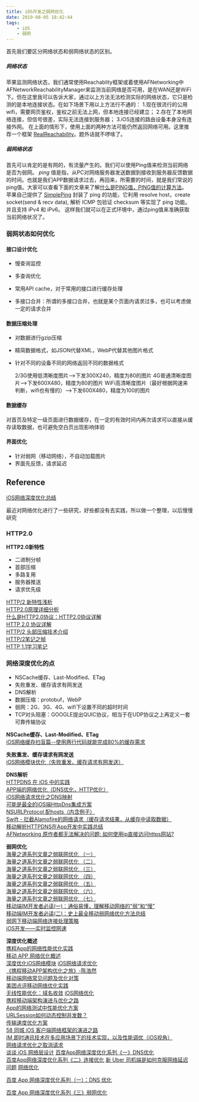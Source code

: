 ```yaml
---
title: iOS开发之弱网优化
date: 2019-08-05 18:42:44
tags:
	- iOS 
	- 弱网
---
```


首先我们要区分网络状态和弱网络状态的区别。

##### 网络状态

苹果监测网络状态，我们通常使用Reachablity框架或着使用AFNetworking中AFNetworkReachabilityManager来监测当前网络是否可用，是在WAN还是WiFi下。但在这里我可以告诉大家，通过以上方法无法检测实际的网络状态，它只是检测的是本地连接状态。在如下场景下用以上方法行不通的：
 1.现在很流行的公用wifi，需要网页鉴权，鉴权之前无法上网，但本地连接已经建立；
 2.存在了本地网络连接，但信号很差，实际无法连接到服务器；
 3.iOS连接的路由设备本身没有连接外网。
 在上面的情形下，使用上面的两种方法可能仍然返回网络可用。这里推荐一个框架 [RealReachability](https://github.com/dustturtle/RealReachability)。题外话就不啰嗦了。

##### 弱网络状态

首先可以肯定的是有网的，有流量产生的。我们可以使用Ping值来检测当前网络是否为弱网。
 *ping* 值是指，从PC对网络服务器发送数据到接收到服务器反馈数据的时间。也就是我们APP数据请求过去，再回来，所需要的时间，就是我们常说的ping值。大家可以查看下面的文章来了解[什么是PING值，PING值的计算方法](https://blog.csdn.net/wawa1203/article/details/53186365
)。
 苹果自己提供了 [SimplePing](https://developer.apple.com/library/archive/samplecode/SimplePing/Introduction/Intro.html#//apple_ref/doc/uid/DTS10000716) 封装了 ping 的功能，它利用 resolve host，create socket(send & recv data), 解析 ICMP 包验证 checksum 等实现了 ping 功能。并且支持 iPv4 和 iPv6。
 这样我们就可以在正式环境中，通过ping值来准确获取当前网络状况了。



###  弱网状态如何优化

#### 接口设计优化

* 慢查询监控

* 多查询优化

* 常用API cache，对于常用的接口进行缓存处理

* 多接口合并：所谓的多接口合并，也就是某个页面内请求过多，也可以考虑做一定的请求合并

#### 数据压缩处理

* 对数据进行gzip压缩

* 精简数据格式，如JSON代替XML，WebP代替其他图片格式

* 针对不同的设备不同的网络返回不同的数据格式

  2/3G使用低清晰度图片——>下发300X240，精度为80的图片
  4G普通清晰度图片——>下发600X480，精度为80的图片
  WiFi高清晰度图片（最好根据网速来判断，wifi也有慢的）——>下发600X480，精度为100的图片

#### 数据缓存

对首页及特定一级页面进行数据缓存，在一定的有效时间内再次请求可以直接从缓存读取数据，也可避免空白页出现影响体验

#### 界面优化

* 针对弱网（移动网络），不自动加载图片
* 界面先反馈，请求延迟





## Reference

[iOS网络深度优化总结](https://www.jianshu.com/p/a470ab485e39)



最近对网络优化进行了一些研究，好些都没有去实践，所以做一个整理，以后慢慢研究

### HTTP2.0

**HTTP2.0新特性**

- 二进制分帧
- 首部压缩
- 多路复用
- 服务器推送
- 请求优先级

[HTTP/2 新特性浅析](https://links.jianshu.com/go?to=http%3A%2F%2Fio.upyun.com%2F2015%2F05%2F13%2Fhttp2%2F)     
 [HTTP2.0原理详细分析](https://links.jianshu.com/go?to=http%3A%2F%2Fblog.csdn.net%2Fzhuyiquan%2Farticle%2Fdetails%2F69257126)    
 [什么是HTTP2.0协议：HTTP2.0协议详解](https://links.jianshu.com/go?to=http%3A%2F%2Fwww.evssl.cn%2Fev-ssl-news2%2Fhttp2-0.html)   
 [HTTP 2.0 协议详解](https://links.jianshu.com/go?to=http%3A%2F%2Fblog.csdn.net%2Fzqjflash%2Farticle%2Fdetails%2F50179235)   
 [HTTP/2 头部压缩技术介绍](https://links.jianshu.com/go?to=https%3A%2F%2Fimququ.com%2Fpost%2Fheader-compression-in-http2.html)   
 [HTTP/2笔记之帧](https://links.jianshu.com/go?to=http%3A%2F%2Fwww.blogjava.net%2Fyongboy%2Farchive%2F2015%2F03%2F20%2F423655.html)   
 [HTTP 1.1学习笔记](https://links.jianshu.com/go?to=https%3A%2F%2Fwww.cnblogs.com%2Fsyfwhu%2Fp%2F6116277.html)

### 网络深度优化的点

- NSCache缓存、Last-Modified、ETag
- 失败重发、缓存请求有网发送
- DNS解析
- 数据压缩：protobuf，WebP
- 弱网：2G、3G、4G、wifi下设置不同的超时时间
- TCP对头阻塞：GOOGLE提出QUIC协议，相当于在UDP协议之上再定义一套可靠传输协议

**NSCache缓存、Last-Modified、ETag**     
 [iOS网络缓存扫盲篇--使用两行代码就能完成80%的缓存需求](https://www.jianshu.com/p/fb5aaeac06ef)

**失败重发、缓存请求有网发送**    
 [iOS网络模块优化（失败重发、缓存请求有网发送）](https://links.jianshu.com/go?to=http%3A%2F%2Fwww.cnblogs.com%2Fziyi--caolu%2Fp%2F8176331.html)

**DNS解析**    
 [HTTPDNS 在 iOS 中的实践](https://links.jianshu.com/go?to=http%3A%2F%2Fnathanli.cn%2F2016%2F12%2F20%2Fhttpdns-%E5%9C%A8-ios-%E4%B8%AD%E7%9A%84%E5%AE%9E%E8%B7%B5%2F)   
 [APP端的网络优化（DNS优化，HTTP优化）](https://links.jianshu.com/go?to=http%3A%2F%2Fwww.cnblogs.com%2Fziyi--caolu%2Fp%2F8058577.html)    
 [iOS网络请求优化之DNS映射](https://links.jianshu.com/go?to=http%3A%2F%2Fmrpeak.cn%2Fios%2F2016%2F01%2F22%2Fdnsmapping)    
 [可能是最全的iOS端HttpDns集成方案](https://www.jianshu.com/p/cd4c1bf1fd5f)     
 [NSURLProtocol 配hosts（内含例子）](https://links.jianshu.com/go?to=https%3A%2F%2F09jianfeng.github.io%2F2016%2F05%2F05%2FNSURLProtocol%E7%BB%99%E8%AF%B7%E6%B1%82%E5%8A%A0host%2F)     
 [Swift - 拦截Alamofire的网络请求（缓存请求结果，从缓存中读取数据）](https://links.jianshu.com/go?to=http%3A%2F%2Fwww.hangge.com%2Fblog%2Fcache%2Fdetail_1171.html)      
 [移动解析HTTPDNS在App开发中实践总结](https://links.jianshu.com/go?to=http%3A%2F%2Fwww.iosfly.com%2F2016%2F12%2F03%2FHTTPDNS%2F)     
 [AFNetworking 原作者都无法解决的问题: 如何使用ip直接访问https网站?](https://links.jianshu.com/go?to=https%3A%2F%2Fsegmentfault.com%2Fa%2F1190000004359232%3Fspm%3Da2c4g.11186623.2.4.qAGHxt)

**弱网优化**  
 [海量之道系列文章之弱联网优化 （一）](https://links.jianshu.com/go?to=https%3A%2F%2Fcloud.tencent.com%2Fdeveloper%2Farticle%2F1005365)  
 [海量之道系列文章之弱联网优化 （二）](https://links.jianshu.com/go?to=https%3A%2F%2Fcloud.tencent.com%2Fdeveloper%2Farticle%2F1005367)  
 [海量之道系列文章之弱联网优化 （三）](https://links.jianshu.com/go?to=https%3A%2F%2Fcloud.tencent.com%2Fdeveloper%2Farticle%2F1005368)  
 [海量之道系列文章之弱联网优化 （四）](https://links.jianshu.com/go?to=https%3A%2F%2Fcloud.tencent.com%2Fdeveloper%2Farticle%2F1005370)   
 [海量之道系列文章之弱联网优化 （五）](https://links.jianshu.com/go?to=https%3A%2F%2Fcloud.tencent.com%2Fdeveloper%2Farticle%2F1005371)  
 [海量之道系列文章之弱联网优化 （六）](https://links.jianshu.com/go?to=https%3A%2F%2Fcloud.tencent.com%2Fdeveloper%2Farticle%2F1005372)   
 [海量之道系列文章之弱联网优化 （七）](https://links.jianshu.com/go?to=https%3A%2F%2Fcloud.tencent.com%2Fdeveloper%2Farticle%2F1005373)  
 [移动端IM开发者必读(一)：通俗易懂，理解移动网络的“弱”和“慢”](https://links.jianshu.com/go?to=http%3A%2F%2Fwww.52im.net%2Fthread-1587-1-1.html)   
 [移动端IM开发者必读(二)：史上最全移动弱网络优化方法总结](https://links.jianshu.com/go?to=http%3A%2F%2Fwww.52im.net%2Fthread-1588-1-1.html)     
 [弱网下移动端网络连接处理策略](https://links.jianshu.com/go?to=https%3A%2F%2Fsegmentfault.com%2Fa%2F1190000006733978)     
 [iOS开发——实时监控网速](https://links.jianshu.com/go?to=https%3A%2F%2Fwww.cnblogs.com%2Fyyt-hehe-yyt%2Fp%2F5954009.html)

**深度优化概述**       
 [携程App的网络性能优化实践](https://links.jianshu.com/go?to=http%3A%2F%2Fwww.infoq.com%2Fcn%2Farticles%2Fhow-ctrip-improves-app-networking-performance%2F%23)    
 [移动 APP 网络优化概述](https://links.jianshu.com/go?to=http%3A%2F%2Fblog.cnbang.net%2Ftech%2F3531%2F)      
 [深度优化iOS网络模块](https://links.jianshu.com/go?to=http%3A%2F%2Fmrpeak.cn%2Fblog%2Fios-network%2F)
 [iOS网络请求优化](https://links.jianshu.com/go?to=https%3A%2F%2Frenchao0711.github.io%2F2017%2F08%2F29%2FiOS%E7%BD%91%E7%BB%9C%E4%BC%98%E5%8C%96%2F)        
 [《携程移动APP架构优化之旅》-陈浩然](https://links.jianshu.com/go?to=http%3A%2F%2Fwww.docin.com%2Fp-1399719859.html)    
 [移动端网络常见问题及优化对策](https://links.jianshu.com/go?to=http%3A%2F%2Fios.jobbole.com%2F93110%2F)       
 [美团点评移动网络优化实践](https://links.jianshu.com/go?to=https%3A%2F%2Ftech.meituan.com%2FSharkSDK.html)   
 [无线性能优化：域名收敛](https://links.jianshu.com/go?to=http%3A%2F%2Ftaobaofed.org%2Fblog%2F2015%2F12%2F16%2Fh5-performance-optimization-and-domain-convergence%2F%3Futm_source%3Dtuicool)
 [iOS网络优化](https://www.jianshu.com/p/54e93303f0d7)      
 [携程移动端架构演进与优化之路](https://links.jianshu.com/go?to=http%3A%2F%2Fsacc.it168.com%2FPPT2016%2F%E4%B8%9316-4-%E5%8D%97%E5%BF%97%E6%96%87.pdf)   
 [App的网络测试中性能优化方案](https://links.jianshu.com/go?to=https%3A%2F%2Fsegmentfault.com%2Fa%2F1190000010001767)   
 [URLSession如何动态控制并发数？](https://www.jianshu.com/p/473a55102716)  
 [传输速度优化方案](https://links.jianshu.com/go?to=http%3A%2F%2Fdzpqzb.com%2F2017%2F10%2F17%2F%E4%BC%A0%E8%BE%93%E9%80%9F%E5%BA%A6%E4%BC%98%E5%8C%96%E6%96%B9%E6%A1%88%2F)    
 [58 同城 iOS 客户端网络框架的演进之路](https://links.jianshu.com/go?to=https%3A%2F%2Fblog.csdn.net%2Fbyeweiyang%2Farticle%2Fdetails%2F80128027)  
 [IM 即时通讯技术在多应用场景下的技术实现，以及性能调优（iOS视角）](https://links.jianshu.com/go?to=https%3A%2F%2Fgithub.com%2FChenYilong%2FiOSBlog%2Fissues%2F6)  
 [网络请求优化之取消请求](https://www.jianshu.com/p/20f6172524d6)  
 [谈谈 iOS 网络层设计](https://www.jianshu.com/p/fe0dd50d0af1)
 [百度App网络深度优化系列《一》DNS优化](https://links.jianshu.com/go?to=https%3A%2F%2Fmp.weixin.qq.com%2Fs%3F__biz%3DMzUxMzk2ODI1NQ%3D%3D%26mid%3D2247483654%26idx%3D1%26sn%3D4cac066619fef001a1aed3616ad862af%26chksm%3Df94c5016ce3bd900562243c721ae95b5715fdd2f068748216d8f5a79a960164b6bff85844337%26mpshare%3D1%26scene%3D23%26srcid%3D%23rd)  
 [百度App网络深度优化系列《二》连接优化](https://links.jianshu.com/go?to=https%3A%2F%2Fmp.weixin.qq.com%2Fs%3F__biz%3DMzUxMzk2ODI1NQ%3D%3D%26mid%3D2247483700%26idx%3D1%26sn%3D84b5807b69f680504157b507eaa6c382%26chksm%3Df94c5024ce3bd932fb41da6343832dae327a26be7f9223a3569068967f7dda8e127b8055ae97%26mpshare%3D1%26scene%3D23%26srcid%3D%23rd)
 [新 Uber 司机端是如何克服网络延迟问题](https://links.jianshu.com/go?to=https%3A%2F%2Fjuejin.im%2Fpost%2F5c7ce6b7e51d453bf07b3508)
 [网络优化](https://links.jianshu.com/go?to=https%3A%2F%2Fjuejin.im%2Fpost%2F5cbe9133f265da038733a0db)



[百度 App 网络深度优化系列（一）：DNS 优化](https://www.infoq.cn/article/3QZ0o9Nmv*O0LoEPVRkN)

[百度 App 网络深度优化系列《三》弱网优化](https://www.infoq.cn/article/pQmLUECekW*DsymqbGvy)